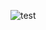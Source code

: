 <!-- ![test](https://github.com/AntonioMakdissi/pythonWpoetry/actions/workflows/auto_test.yml/badge.svg) -->
![test](https://github.com/AntonioMakdissi/pythonWpoetry/coverage.svg)

